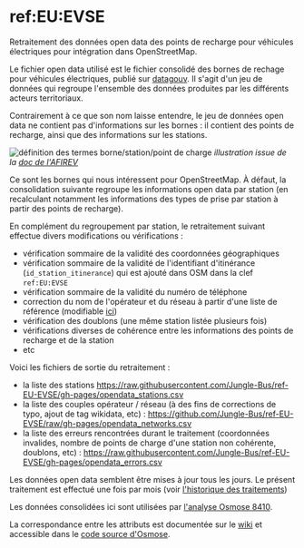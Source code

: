 # ref:EU:EVSE

Retraitement des données open data des points de recharge pour véhicules électriques pour intégration dans OpenStreetMap.

Le fichier open data utilisé est le fichier consolidé des bornes de rechage pour véhicules électriques, publié sur [datagouv](https://www.data.gouv.fr/fr/datasets/fichier-consolide-des-bornes-de-recharge-pour-vehicules-electriques). Il s'agit d'un jeu de données qui regroupe l'ensemble des données produites par les différents acteurs territoriaux.

Contrairement à ce que son nom laisse entendre, le jeu de données open data ne contient pas d'informations sur les bornes : il contient des points de recharge, ainsi que des informations sur les stations.

![définition des termes borne/station/point de charge](https://afirev.fr/wp-content/uploads/2019/08/Archi-station-borne-point-Fr-1024x610.jpg)
*illustration issue de la [doc de l'AFIREV](https://afirev.fr/fr/definition-des-termes-de-la-mobilite-electrique/)*

Ce sont les bornes qui nous intéressent pour OpenStreetMap. À défaut, la consolidation suivante regroupe les informations open data par station (en recalculant notamment les informations des types de prise par station à partir des points de recharge).

En complément du regroupement par station, le retraitement suivant effectue divers modifications ou vérifications :

* vérification sommaire de la validité des coordonnées géographiques
* vérification sommaire de la validité de l'identifiant d'itinérance (`id_station_itinerance`) qui est ajouté dans OSM dans la clef `ref:EU:EVSE`
* vérification sommaire de la validité du numéro de téléphone
* correction du nom de l'opérateur et du réseau à partir d'une liste de référence (modifiable [ici](https://github.com/Jungle-Bus/ref-EU-EVSE/blob/master/fixes_networks.csv))
* vérification des doublons (une même station listée plusieurs fois)
* vérifications diverses de cohérence entre les informations des points de recharge et de la station
* etc

Voici les fichiers de sortie du retraitement :

* la liste des stations https://raw.githubusercontent.com/Jungle-Bus/ref-EU-EVSE/gh-pages/opendata_stations.csv
* la liste des couples opérateur / réseau (à des fins de corrections de typo, ajout de tag wikidata, etc) : https://github.com/Jungle-Bus/ref-EU-EVSE/raw/gh-pages/opendata_networks.csv
* la liste des erreurs rencontrées durant le traitement (coordonnées invalides, nombre de points de charge d'une station non cohérente, doublons, etc) : https://raw.githubusercontent.com/Jungle-Bus/ref-EU-EVSE/gh-pages/opendata_errors.csv

Les données open data semblent être mises à jour tous les jours. Le présent traitement est effectué une fois par mois (voir [l'historique des traitements](https://github.com/Jungle-Bus/ref-EU-EVSE/actions?query=branch%3Agh-pages))

Les données consolidées ici sont utilisées par [l'analyse Osmose 8410](https://osmose.openstreetmap.fr/en/issues/open?item=8410).

La correspondance entre les attributs est documentée sur le [wiki](https://wiki.openstreetmap.org/wiki/France/data.gouv.fr/Bornes_de_Recharge_pour_V%C3%A9hicules_%C3%89lectriques) et accessible dans le [code source d'Osmose](https://github.com/osm-fr/osmose-backend/blob/master/analysers/analyser_merge_charging_station_FR.py).
